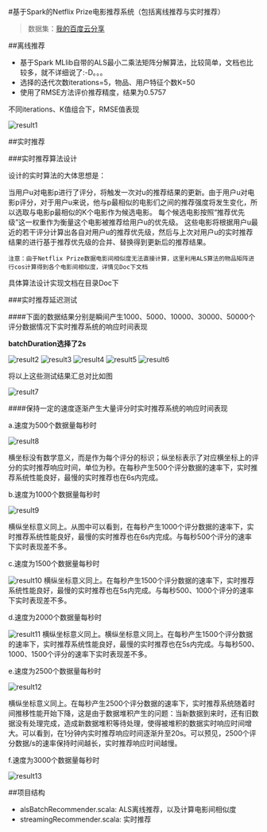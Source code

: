 #基于Spark的Netflix Prize电影推荐系统（包括离线推荐与实时推荐）

>数据集：[我的百度云分享](https://pan.baidu.com/s/1boWBwnX)

##离线推荐

- 基于Spark MLlib自带的ALS最小二乘法矩阵分解算法，比较简单，文档也比较多，就不详细说了:-D。。。
- 选择的迭代次数iterations=5，物品、用户特征个数K=50
- 使用了RMSE方法评价推荐精度，结果为0.5757

不同iterations、K值组合下，RMSE值表现

![result1](Pictures/1.png)


##实时推荐

###实时推荐算法设计

设计的实时算法的大体思想是：

当用户u对电影p进行了评分，将触发一次对u的推荐结果的更新。由于用户u对电影p评分，对于用户u来说，他与p最相似的电影们之间的推荐强度将发生变化，所以选取与电影p最相似的K个电影作为候选电影。
每个候选电影按照“推荐优先级”这一权重作为衡量这个电影被推荐给用户u的优先级。
这些电影将根据用户u最近的若干评分计算出各自对用户u的推荐优先级，然后与上次对用户u的实时推荐结果的进行基于推荐优先级的合并、替换得到更新后的推荐结果。

	注意：由于Netflix Prize数据电影间相似度无法直接计算，这里利用ALS算法的物品矩阵进行cos计算得到各个电影间相似度，详情见Doc下文档

具体算法设计实现文档在目录Doc下

###实时推荐延迟测试

####下面的数据结果分别是瞬间产生1000、5000、10000、30000、50000个评分数据情况下实时推荐系统的响应时间表现

**batchDuration选择了2s**

![result2](Pictures/2.png)
![result3](Pictures/3.png)
![result4](Pictures/4.png)
![result5](Pictures/5.png)
![result6](Pictures/6.png)

将以上这些测试结果汇总对比如图

![result7](Pictures/7.png)


####保持一定的速度逐渐产生大量评分时实时推荐系统的响应时间表现

a.速度为500个数据量每秒时

![result8](Pictures/8.png)

横坐标没有数学意义，而是作为每个评分的标识；纵坐标表示了对应横坐标上的评分的实时推荐响应时间，单位为秒。在每秒产生500个评分数据的速率下，实时推荐系统性能良好，最慢的实时推荐也在6s内完成。


b.速度为1000个数据量每秒时

![result9](Pictures/9.png)

横纵坐标意义同上。从图中可以看到，在每秒产生1000个评分数据的速率下，实时推荐系统性能良好，最慢的实时推荐也在6s内完成。与每秒500个评分的速率下实时表现差不多。

c.速度为1500个数据量每秒时

![result10](Pictures/10.png)
横纵坐标意义同上。在每秒产生1500个评分数据的速率下，实时推荐系统性能良好，最慢的实时推荐也在5s内完成。与每秒500、1000个评分的速率下实时表现差不多。

d.速度为2000个数据量每秒时

![result11](Pictures/11.png)
横纵坐标意义同上。横纵坐标意义同上。在每秒产生1500个评分数据的速率下，实时推荐系统性能良好，最慢的实时推荐也在5s内完成。与每秒500、1000、1500个评分的速率下实时表现差不多。

e.速度为2500个数据量每秒时

![result12](Pictures/12.png)

横纵坐标意义同上。在每秒产生2500个评分数据的速率下，实时推荐系统随着时间推移性能开始下降，这是由于数据堆积产生的问题：当新数据到来时，还有旧数据没有处理完成，造成新数据堆积等待处理，使得被堆积的数据实时响应时间增大。可以看到，在1分钟内实时推荐响应时间逐渐升至20s。可以预见，2500个评分数据/s的速率保持时间越长，实时推荐响应时间越慢。

f.速度为3000个数据量每秒时

![result13](Pictures/13.png)


##项目结构

- alsBatchRecommender.scala: ALS离线推荐，以及计算电影间相似度
- streamingRecommender.scala: 实时推荐

